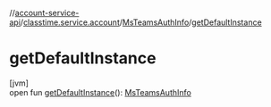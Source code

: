 //[account-service-api](../../../index.md)/[classtime.service.account](../index.md)/[MsTeamsAuthInfo](index.md)/[getDefaultInstance](get-default-instance.md)

# getDefaultInstance

[jvm]\
open fun [getDefaultInstance](get-default-instance.md)(): [MsTeamsAuthInfo](index.md)
